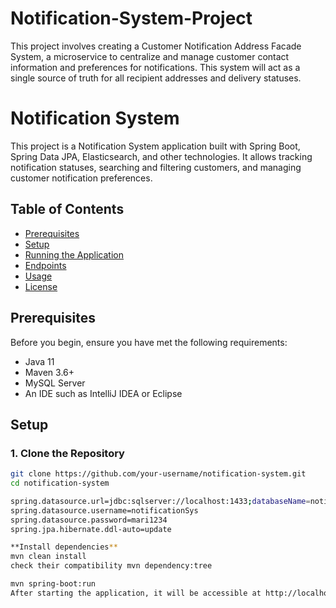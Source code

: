 # Notification-System-Project
This project involves creating a Customer Notification Address Facade System, a microservice to centralize and manage customer contact information and preferences for notifications. This system will act as a single source of truth for all recipient addresses and delivery statuses.

# Notification System

This project is a Notification System application built with Spring Boot, Spring Data JPA, Elasticsearch, and other technologies. It allows tracking notification statuses, searching and filtering customers, and managing customer notification preferences.

## Table of Contents

- [Prerequisites](#prerequisites)
- [Setup](#setup)
- [Running the Application](#running-the-application)
- [Endpoints](#endpoints)
- [Usage](#usage)
- [License](#license)

## Prerequisites

Before you begin, ensure you have met the following requirements:

- Java 11
- Maven 3.6+
- MySQL Server
- An IDE such as IntelliJ IDEA or Eclipse

## Setup

### 1. Clone the Repository

```bash
git clone https://github.com/your-username/notification-system.git
cd notification-system

spring.datasource.url=jdbc:sqlserver://localhost:1433;databaseName=notificationSys
spring.datasource.username=notificationSys
spring.datasource.password=mari1234
spring.jpa.hibernate.ddl-auto=update

**Install dependencies**
mvn clean install
check their compatibility mvn dependency:tree

mvn spring-boot:run
After starting the application, it will be accessible at http://localhost:8080.

